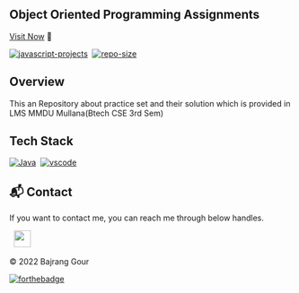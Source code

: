 ## Object Oriented Programming Assignments

[Visit Now](https://github.com/code-bajju/mmdu-OOPS-assignment.git) 🚀

[![javascript-projects](https://img.shields.io/website-up-down-green-red/http/shields.io.svg?color=blue)](https://github.com/code-bajju//mmdu-OOPS-assignment.git)&nbsp;
[![repo-size](https://img.shields.io/github/repo-size/code-bajju/mmdu-OOPS-assignment.git)](https://github.com/code-bajju//mmdu-OOPS-assignment.git)

## Overview

This an Repository about practice set and their solution which is provided in LMS MMDU Mullana(Btech CSE 3rd Sem)

## Tech Stack
[![Java](https://img.shields.io/badge/java%20-%23E34F26.svg?&style=for-the-badge&logo=java&logoColor=white)](https://github.com/code-bajju/flutter-quiz-app-stranger-things)&nbsp;
[![vscode](https://img.shields.io/badge/vscode%20-%231572B6.svg?&style=for-the-badge&logo=visual-studio&logoColor=white)](https://github.com/code-bajju/flutter-quiz-app-stranger-things.git)&nbsp;


<h2>📬 Contact</h2>

If you want to contact me, you can reach me through below handles.

&nbsp;&nbsp;<a href="https://www.linkedin.com/in/Bajrang-gour/"><img src="https://www.felberpr.com/wp-content/uploads/linkedin-logo.png" width="30"></img></a>

© 2022 Bajrang Gour


[![forthebadge](https://forthebadge.com/images/badges/built-with-love.svg)](https://forthebadge.com)